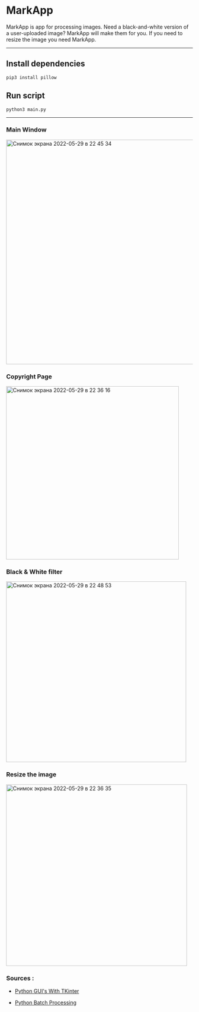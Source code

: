 MarkApp
=======
MarkApp is app for processing images. Need a black-and-white version of a user-uploaded image? MarkApp will make them for you. If you need to resize the image  you need MarkApp.
___
## Install dependencies
```
pip3 install pillow
```

## Run script
```
python3 main.py
```
___

### Main Window
<img width="604" alt="Снимок экрана 2022-05-29 в 22 45 34" src="https://user-images.githubusercontent.com/102521781/170881562-45a5b2cd-cb8b-4b3e-b441-bed5ba842da5.png">


### Copyright Page
<img width="466" alt="Снимок экрана 2022-05-29 в 22 36 16" src="https://user-images.githubusercontent.com/102521781/170881626-2fb6775c-e782-42a7-836f-e85e2eb39114.png">

### Black & White filter
<img width="486" alt="Снимок экрана 2022-05-29 в 22 48 53" src="https://user-images.githubusercontent.com/102521781/170881786-04d2f099-17d7-4f78-a198-b1e9362ec9ea.png">

### Resize the image
<img width="488" alt="Снимок экрана 2022-05-29 в 22 36 35" src="https://user-images.githubusercontent.com/102521781/170881852-24fb3cf4-11ce-417d-b51b-889d3e8f2b03.png">

### Sources :
* [Python GUI's With TKinter](https://www.youtube.com/playlist?list=PLCC34OHNcOtoC6GglhF3ncJ5rLwQrLGnV)

* [Python Batch Processing](https://hevodata.com/learn/python-batch-processing/)

